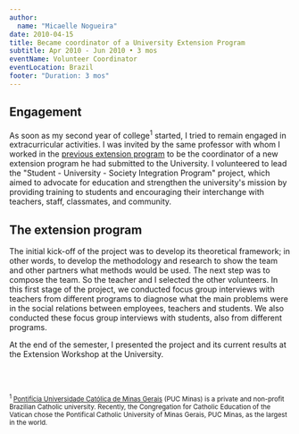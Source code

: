 ```yaml
---
author:
  name: "Micaelle Nogueira"
date: 2010-04-15
title: Became coordinator of a University Extension Program
subtitle: Apr 2010 - Jun 2010 • 3 mos
eventName: Volunteer Coordinator
eventLocation: Brazil
footer: "Duration: 3 mos"
---
```


## Engagement

As soon as my second year of college<sup>1</sup> started, I tried to remain engaged in extracurricular activities. I was invited by the same professor with whom I worked in the [previous extension program](https://micanogueira.github.io/timeline/engaged_extension/) to be the coordinator of a new extension program he had submitted to the University.  I volunteered to lead the "Student - University - Society Integration Program" project, which aimed to advocate for education and strengthen the university's mission by providing training to students and encouraging their interchange with teachers, staff, classmates, and community.

## The extension program

The initial kick-off of the project was to develop its theoretical framework; in other words, to develop the methodology and research to show the team and other partners what methods would be used. The next step was to compose the team. So the teacher and I selected the other volunteers. In this first stage of the project, we conducted focus group interviews with teachers from different programs to diagnose what the main problems were in the social relations between employees, teachers and students. We also conducted these focus group interviews with students, also from different programs.

At the end of the semester, I presented the project and its current results at the Extension Workshop at the University.

<br/>
<br/>

<small><sup>1</sup> [Pontifícia Universidade Católica de Minas Gerais](https://www.pucminas.br/destaques/Paginas/default.aspx) (PUC Minas) is a private and non-profit Brazilian Catholic university. Recently, the Congregation for Catholic Education of the Vatican chose the Pontifical Catholic University of Minas Gerais, PUC Minas, as the largest in the world.</small>